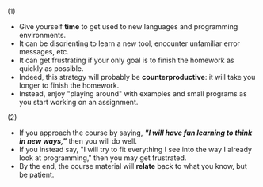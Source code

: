 (1)

- Give yourself **time** to get used to new languages and programming environments.
- It can be disorienting to learn a new tool, encounter unfamiliar error messages, etc.
- It can get frustrating if your only goal is to finish the homework as quickly as possible.
- Indeed, this strategy will probably be **counterproductive**: it will take you longer to finish the homework.
- Instead, enjoy "playing around" with examples and small programs as you start working on an assignment.

(2)

- If you approach the course by saying, ***"I will have fun learning to think in new ways,"*** then you will do well.
- If you instead say, "I will try to fit everything I see into the way I already look at programming," then you may get frustrated.
- By the end, the course material will **relate** back to what you know, but be patient.
